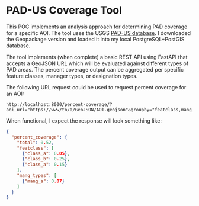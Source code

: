 # PAD-US Coverage Tool

This POC implements an analysis approach for determining PAD coverage for a specific AOI.
The tool uses the USGS [PAD-US database](https://maps.usgs.gov/padusdataexplorer/#/protected-areas). I downloaded the Geopackage version and loaded it into my local PostgreSQL+PostGIS database.

The tool implements (when complete) a basic REST API using FastAPI that accepts a GeoJSON URL which will be evaluated against different types of PAD areas. The percent coverage output can be aggregated per specific feature classes, manager types, or designation types.

The following URL request could be used to request percent coverage for an AOI:
```
http://localhost:8000/percent-coverage/?aoi_url="https://www/to/a/GeoJSON/AOI.geojson"&groupby="featclass,mang_type"
```

When functional, I expect the response will look something like:
```json
{
  "percent_coverage": {
    "total": 0.52,
    "featclass": [
      {"class_a": 0.05},
      {"class_b": 0.25},
      {"class_a": 0.15}
    ],
    "mang_types": [
      {"mang_a": 0.07}
    ]
  }
}
```
